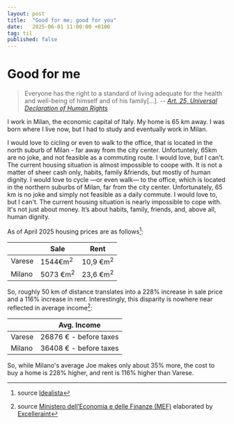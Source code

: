 ```yaml
---
layout: post
title:  "Good for me; good for you"
date:   2025-06-01 11:00:00 +0100
tag: til
published: false
---
```


# Good for me

> Everyone has the right to a standard of living adequate for the health and well-being of himself and of his family[...].
> -- <cite>[Art. 25, Universal Declaration of Human Rights](https://www.un.org/en/about-us/universal-declaration-of-human-rights)


I work in Milan, the economic capital of Italy. My home is 65 km away. I was born where I live now, but I had to study and eventually work in Milan.

I would love to cicling or even to walk to the office, that is located in the north suburb of Milan - far away from the city center. Unfortuntely, 65km are no joke, and not feasible as a commuting route. I would love, but I can't. The current housing situation is almost impossible to coope with. It is not a matter of sheer cash only, habits, family &friends, but mostly of human dignity. 
I would love to cycle —or even walk— to the office, which is located in the northern suburbs of Milan, far from the city center. Unfortunately, 65 km is no joke and simply not feasible as a daily commute. I would love to, but I can't. The current housing situation is nearly impossible to cope with. It's not just about money. It’s about habits, family, friends, and, above all, human dignity.

As of April 2025 housing prices are as follows[^1]:

[^1]: source [Idealista](www.idealista.it)

|        | Sale | Rent  |
|--------|------|-------|
| Varese | 1544&euro;m<sup>2</sup> | 10,9 &euro;m<sup>2</sup> |
| Milano | 5073 &euro;m<sup>2</sup> | 23,6 &euro;m<sup>2</sup> |

So, roughly 50 km of distance translates into a 228% increase in sale price and a 116% increase in rent.
Interestingly, this disparity is nowhere near reflected in average income[^2]:

[^2]: source [Ministero dell’Economia e delle Finanze (MEF)](https://www.mef.gov.it/en/index.html) elaborated by [Excelleraint](https://excelleraint.com/redditi-ancora-in-crescita-nel-2023/)

|    | Avg. Income |
|----|-------------|
| Varese | 26876 &euro; - before taxes|
| Milano | 36408 &euro; - before taxes |

So, while Milano's average Joe makes only about 35% more, the cost to buy a home is 228% higher, and rent is 116% higher than Varese.